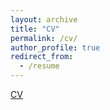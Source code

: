 ```yaml
---
layout: archive
title: "CV"
permalink: /cv/
author_profile: true
redirect_from:
  - /resume
---
```

[CV](https://github.com/debanjanxy/debanjanxy.github.io/blob/master/files/cv.pdf)
